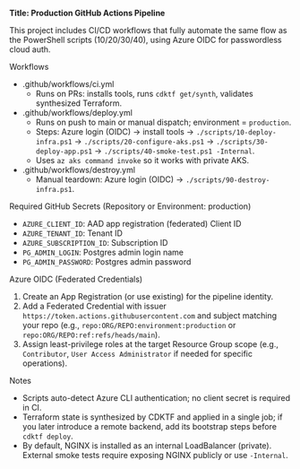 **Title: Production GitHub Actions Pipeline**

This project includes CI/CD workflows that fully automate the same flow as the PowerShell scripts (10/20/30/40), using Azure OIDC for passwordless cloud auth.

Workflows
- .github/workflows/ci.yml
  - Runs on PRs: installs tools, runs `cdktf get/synth`, validates synthesized Terraform.
- .github/workflows/deploy.yml
  - Runs on push to main or manual dispatch; environment = `production`.
  - Steps: Azure login (OIDC) → install tools → `./scripts/10-deploy-infra.ps1` → `./scripts/20-configure-aks.ps1` → `./scripts/30-deploy-app.ps1` → `./scripts/40-smoke-test.ps1 -Internal`.
  - Uses `az aks command invoke` so it works with private AKS.
- .github/workflows/destroy.yml
  - Manual teardown: Azure login (OIDC) → `./scripts/90-destroy-infra.ps1`.

Required GitHub Secrets (Repository or Environment: production)
- `AZURE_CLIENT_ID`: AAD app registration (federated) Client ID
- `AZURE_TENANT_ID`: Tenant ID
- `AZURE_SUBSCRIPTION_ID`: Subscription ID
- `PG_ADMIN_LOGIN`: Postgres admin login name
- `PG_ADMIN_PASSWORD`: Postgres admin password

Azure OIDC (Federated Credentials)
1) Create an App Registration (or use existing) for the pipeline identity.
2) Add a Federated Credential with issuer `https://token.actions.githubusercontent.com` and subject matching your repo (e.g., `repo:ORG/REPO:environment:production` or `repo:ORG/REPO:ref:refs/heads/main`).
3) Assign least-privilege roles at the target Resource Group scope (e.g., `Contributor`, `User Access Administrator` if needed for specific operations).

Notes
- Scripts auto-detect Azure CLI authentication; no client secret is required in CI.
- Terraform state is synthesized by CDKTF and applied in a single job; if you later introduce a remote backend, add its bootstrap steps before `cdktf deploy`.
- By default, NGINX is installed as an internal LoadBalancer (private). External smoke tests require exposing NGINX publicly or use `-Internal`.

